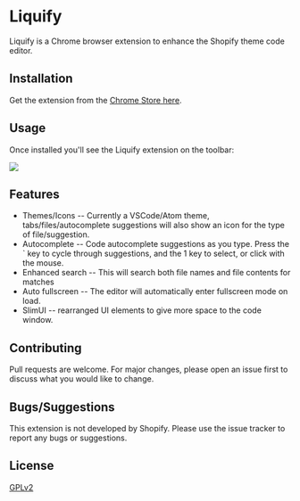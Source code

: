 # Liquify

Liquify is a Chrome browser extension to enhance the Shopify theme code editor.

## Installation

Get the extension from the [Chrome Store here](https://chrome.google.com/webstore/detail/liquify-shopify-theme-cod/edekihmjmpkkkaolmojnajojfgphccma?hl=en).

## Usage

Once installed you'll see the Liquify extension on the toolbar:

![](https://i.imgur.com/Qgv7YsQ.png)

## Features

- Themes/Icons -- Currently a VSCode/Atom theme, tabs/files/autocomplete suggestions will also show an icon for the type of file/suggestion.
- Autocomplete -- Code autocomplete suggestions as you type. Press the ` key to cycle through suggestions, and the 1 key to select, or click with the mouse.
- Enhanced search -- This will search both file names and file contents for matches
- Auto fullscreen -- The editor will automatically enter fullscreen mode on load.
- SlimUI -- rearranged UI elements to give more space to the code window.

## Contributing

Pull requests are welcome. For major changes, please open an issue first to discuss what you would like to change.

## Bugs/Suggestions

This extension is not developed by Shopify. Please use the issue tracker to report any bugs or suggestions.

## License

[GPLv2](https://www.gnu.org/licenses/old-licenses/gpl-2.0.en.html)
